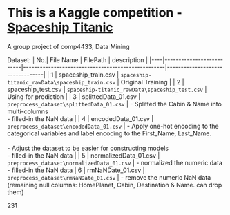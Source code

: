 
# This is a Kaggle competition - [Spaceship Titanic](https://www.kaggle.com/competitions/spaceship-titanic)

A group project of comp4433, Data Mining


Dataset:
| No.| File Name                | FilePath                                          | description                     |
|----|--------------------------|---------------------------------------------------|---------------------------------|
| 1  |  spaceship_train.csv     |   `spaceship-titanic_rawData\spaceship_train.csv` |   Original Training             |
| 2  |  spaceship_test.csv      |   `spaceship-titanic_rawData\spaceship_test.csv`  |   Using for prediction          |
| 3  |  splittedData_01.csv     |   `preprocess_dataset\splittedData_01.csv`        |   -  Splitted the Cabin & Name into multi-columns <br> -  filled-in the NaN data |
| 4  |  encodedData_01.csv      |   `preprocess_dataset\encodedData_01.csv`         |   -  Apply one-hot encoding to the categorical variables and label encoding to the First_Name, Last_Name. <br><br>-  Adjust the dataset to be easier for constructing models <br> - filled-in the NaN data                                   |
| 5  |  normalizedData_01.csv   |   `preprocess_dataset\normalizedData_01.csv`      |   - normalized the numeric data <br>  - filled-in the NaN data
| 6  |  rmNaNDate_01.csv        |   `preprocess_dataset\rmNaNDate_01.csv`           |   -   remove the numeric NaN data (remaining null columns: HomePlanet, Cabin, Destination & Name. can drop them)



231
